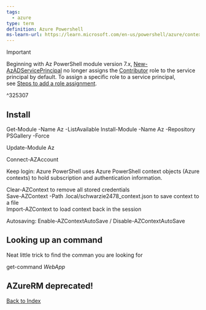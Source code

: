 ```yaml
---
tags:
  - azure
type: term
definition: Azure Powershell
ms-learn-url: https://learn.microsoft.com/en-us/powershell/azure/context-persistence?view=azps-11.5.0
---
```


> [!important]
> Beginning with Az PowerShell module version 7.x, [New-AzADServicePrincipal](https://learn.microsoft.com/en-us/powershell/module/Az.Resources/New-AzADServicePrincipal) no longer assigns the [Contributor](https://learn.microsoft.com/en-us/azure/role-based-access-control/built-in-roles#contributor) role to the service principal by default. To assign a specific role to a service principal, see [Steps to add a role assignment](https://learn.microsoft.com/en-us/azure/role-based-access-control/role-assignments-steps).

^325307

##  Install
Get-Module -Name Az -ListAvailable
Install-Module -Name Az -Repository PSGallery -Force

Update-Module Az

Connect-AZAccount


Keep login:  Azure PowerShell uses Azure PowerShell context objects (Azure contexts) to hold subscription and authentication information.    
 
Clear-AZContext to remove all stored credentials  
Save-AZContext -Path .local/schwarzie2478_context.json to save context to a file  
Import-AZContext to load context back in the session  

Autosaving:   Enable-AZContextAutoSave / Disable-AZContextAutoSave 

## Looking up an command

Neat little trick to find the comman you are looking for

  get-command *WebApp*



## AZureRM deprecated!
[Back to Index](Index.md)
